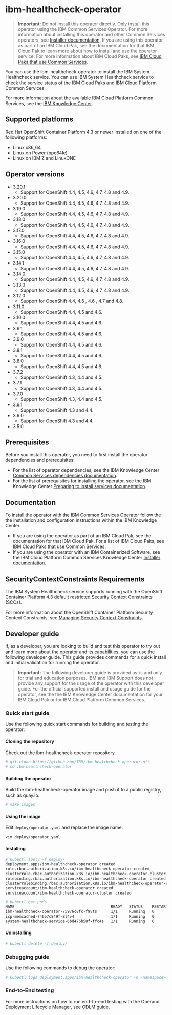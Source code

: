 # ibm-healthcheck-operator

> **Important:** Do not install this operator directly. Only install this operator using the IBM Common Services Operator. For more information about installing this operator and other Common Services operators, see [Installer documentation](http://ibm.biz/cpcs_opinstall). If you are using this operator as part of an IBM Cloud Pak, see the documentation for that IBM Cloud Pak to learn more about how to install and use the operator service. For more information about IBM Cloud Paks, see [IBM Cloud Paks that use Common Services](http://ibm.biz/cpcs_cloudpaks).

You can use the ibm-healthcheck-operator to install the IBM System Healthcheck service. You can use IBM System Healthcheck service to check the service status of the IBM Cloud Paks and IBM Cloud Platform Common Services.

For more information about the available IBM Cloud Platform Common Services, see the [IBM Knowledge Center](http://ibm.biz/cpcsdocs).

## Supported platforms

Red Hat OpenShift Container Platform 4.3 or newer installed on one of the following platforms:

- Linux x86_64
- Linux on Power (ppc64le)
- Linux on IBM Z and LinuxONE

## Operator versions

- 3.20.1
    - Support for OpenShift 4.4, 4.5, 4.6, 4.7, 4.8 and 4.9.
- 3.20.0
    - Support for OpenShift 4.4, 4.5, 4.6, 4.7, 4.8 and 4.9.
- 3.19.0
    - Support for OpenShift 4.4, 4.5, 4.6, 4.7, 4.8 and 4.9.
- 3.18.0
    - Support for OpenShift 4.4, 4.5, 4.6, 4.7, 4.8 and 4.9.
- 3.17.0
    - Support for OpenShift 4.4, 4.5, 4.6, 4.7, 4.8 and 4.9.
- 3.16.0
    - Support for OpenShift 4.4, 4.5, 4.6, 4.7, 4.8 and 4.9.
- 3.15.0
    - Support for OpenShift 4.4, 4.5, 4.6, 4.7, 4.8 and 4.9.
- 3.14.1
    - Support for OpenShift 4.4, 4.5, 4.6, 4.7, 4.8 and 4.9.
- 3.14.0
    - Support for OpenShift 4.4, 4.5, 4.6, 4.7, 4.8 and 4.9.
- 3.13.0
    - Support for OpenShift 4.4, 4.5, 4.6, 4.7, 4.8 and 4.9.
- 3.12.0
    - Support for OpenShift 4.4, 4.5 , 4.6 , 4.7 and 4.8.
- 3.11.0
    - Support for OpenShift 4.4, 4.5 and 4.6.
- 3.10.0
    - Support for OpenShift 4.4, 4.5 and 4.6.
- 3.9.1
    - Support for OpenShift 4.4, 4.5 and 4.6.
- 3.9.0
    - Support for OpenShift 4.4, 4.5 and 4.6.
- 3.8.1
    - Support for OpenShift 4.4, 4.5 and 4.6.
- 3.8.0
    - Support for OpenShift 4.4, 4.5 and 4.6.
- 3.7.2
    - Support for OpenShift 4.3, 4.4 and 4.5.
- 3.7.1
    - Support for OpenShift 4.3, 4.4 and 4.5.
- 3.7.0
    - Support for OpenShift 4.3, 4.4 and 4.5.
- 3.6.1
    - Support for OpenShift 4.3 and 4.4.
- 3.6.0
    - Support for OpenShift 4.3 and 4.4.
- 3.5.0

## Prerequisites

Before you install this operator, you need to first install the operator dependencies and prerequisites:

- For the list of operator dependencies, see the IBM Knowledge Center [Common Services dependencies documentation](http://ibm.biz/cpcs_opdependencies).
- For the list of prerequisites for installing the operator, see the IBM Knowledge Center [Preparing to install services documentation](http://ibm.biz/cpcs_opinstprereq).

## Documentation

To install the operator with the IBM Common Services Operator follow the the installation and configuration instructions within the IBM Knowledge Center.

- If you are using the operator as part of an IBM Cloud Pak, see the documentation for that IBM Cloud Pak. For a list of IBM Cloud Paks, see [IBM Cloud Paks that use Common Services](http://ibm.biz/cpcs_cloudpaks).
- If you are using the operator with an IBM Containerized Software, see the IBM Cloud Platform Common Services Knowledge Center [Installer documentation](http://ibm.biz/cpcs_opinstall).

## SecurityContextConstraints Requirements

The IBM System Healthcheck service supports running with the OpenShift Container Platform 4.3 default restricted Security Context Constraints (SCCs).

For more information about the OpenShift Container Platform Security Context Constraints, see [Managing Security Context Constraints](https://docs.openshift.com/container-platform/4.9/authentication/managing-security-context-constraints.html).

## Developer guide

If, as a developer, you are looking to build and test this operator to try out and learn more about the operator and its capabilities, you can use the following developer guide. This guide provides commands for a quick install and initial validation for running the operator.

> **Important:** The following developer guide is provided as-is and only for trial and education purposes. IBM and IBM Support does not provide any support for the usage of the operator with this developer guide. For the official supported install and usage guide for the operator, see the the IBM Knowledge Center documentation for your IBM Cloud Pak or for IBM Cloud Platform Common Services.

### Quick start guide

Use the following quick start commands for building and testing the operator:

#### Cloning the repository

Check out the ibm-healthcheck-operator repository.

```bash
# git clone https://github.com/IBM/ibm-healthcheck-operator.git
# cd ibm-healthcheck-operator
```

#### Building the operator

Build the ibm-healthcheck-operator image and push it to a public registry, such as quay.io.

```bash
# make images
```

#### Using the image

Edit `deploy/operator.yaml` and replace the image name.

```bash
vim deploy/operator.yaml
```

#### Installing

```bash
# kubectl apply -f deploy/
deployment.apps/ibm-healthcheck-operator created
role.rbac.authorization.k8s.io/ibm-healthcheck-operator created
clusterrole.rbac.authorization.k8s.io/ibm-healthcheck-operator-cluster created
rolebinding.rbac.authorization.k8s.io/ibm-healthcheck-operator created
clusterrolebinding.rbac.authorization.k8s.io/ibm-healthcheck-operator-cluster created
serviceaccount/ibm-healthcheck-operator created
serviceaccount/ibm-healthcheck-operator-cluster created
```

```bash
# kubectl get pods
NAME                                          READY   STATUS    RESTARTS   AGE
ibm-healthcheck-operator-75976c8fc-f9vts      1/1     Running   0          62s
icp-memcached-74657c849f-8l4v4                1/1     Running   0          33s
system-healthcheck-service-6bd476b58f-ffc4s   1/1     Running   0          32s
```

#### Uninstalling

```bash
# kubectl delete -f deploy/
```

### Debugging guide

Use the following commands to debug the operator:

```bash
# kubectl logs deployment.apps/ibm-healthcheck-operator -n <namespace>
```

### End-to-End testing

For more instructions on how to run end-to-end testing with the Operand Deployment Lifecycle Manager, see [ODLM guide](https://github.com/IBM/operand-deployment-lifecycle-manager/blob/master/docs/install/install.md).

